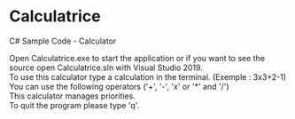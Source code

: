 # Calculatrice
C# Sample Code - Calculator
  
Open Calculatrice.exe to start the application or if you want to see the source open Calculatrice.sln with Visual Studio 2019.  
To use this calculator type a calculation in the terminal. (Exemple : 3x3+2-1)  
You can use the following operators ('+', '-', 'x' or '*' and '/')  
This calculator manages priorities.  
To quit the program please type 'q'.

